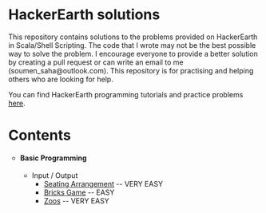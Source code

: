 <!DOCTYPE html>
<html>
<body>

<h1>HackerEarth solutions</h1>

<p>
This repository contains solutions to the problems provided on HackerEarth in Scala/Shell Scripting. The code that I wrote may not be the best possible way to solve the problem. I encourage everyone to provide a better solution by creating a pull request or can write an email to me (soumen_saha@outlook.com). This repository is for practising and helping others who are looking for help.

You can find HackerEarth programming tutorials and practice problems <a href="https://www.hackerearth.com/practice/">here</a>.
</p>

<h1>Contents</h1>
<ul style="list-style-type: circle;">
<li>
<h4>Basic Programming</h4>
<ul>
<li>Input / Output
<ul>
<li><a href="https://www.hackerearth.com/practice/basic-programming/input-output/basics-of-input-output/practice-problems/algorithm/seating-arrangement-1/">Seating Arrangement</a>&nbsp;-- VERY EASY</li>
<li><a href="https://www.hackerearth.com/practice/basic-programming/input-output/basics-of-input-output/practice-problems/algorithm/bricks-game-5140869d/">Bricks Game</a> -- EASY</li>
<li><a href="https://www.hackerearth.com/practice/basic-programming/input-output/basics-of-input-output/practice-problems/algorithm/is-zoo-f6f309e7/">Zoos</a> -- VERY EASY</li>
</ul>
</li>
</ul>
</li>
</ul>





</body>
</html>



